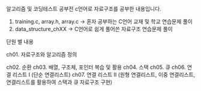 알고리즘 및 코딩테스트 공부전 c언어로 자료구조를 공부한 내용입니다.

1) training.c, array.h, array.c -> 혼자 공부하는 C언어 교재 및 학교 연습문제 풀이
2) data_structure_chXX -> C언어로 쉽게 풀어쓴 자료구조 연습문제 풀이

단원 별 내용

ch01. 자료구조와 알고리즘 정의

ch02. 순환
ch03. 배열, 구조체, 포인터 복습 및 활용
ch04. 스택
ch05. 큐
ch06. 연결 리스트 I (단순 연결리스트)
ch07. 연결 리스트 II (원형 연결리스트, 이중 연결리스트, 연결리스트를 활용하여 스택과 큐 자료구조 구현)
